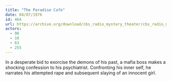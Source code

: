 ```yaml
---
title: "The Paradise Cafe"
date: 04/07/1976
id: 464
url: https://archive.org/download/cbs_radio_mystery_theater/cbs_radio_mystery_theater-0451-0500.zip/cbs_radio_mystery_theater-0451-0500%2Fcbsrmt_0464_the_paradise_cafe.mp3
actors:
  - 90
  - 10
  - 63
  - 255
---
```

In a desperate bid to exorcise the demons of his past, a mafia boss makes a shocking confession to his psychiatrist. Confronting his inner self, he narrates his attempted rape and subsequent slaying of an innocent girl.